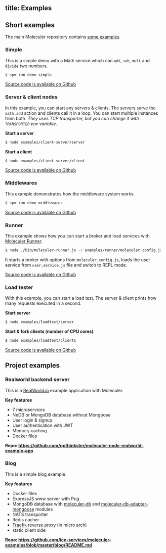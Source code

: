 title: Examples
---

## Short examples
The main Moleculer repository contains [some examples](https://github.com/ice-services/moleculer/blob/master/examples/).

### Simple
This is a simple demo with a Math service which can `add`, `sub`, `mult` and `divide` two numbers.

```bash
$ npm run demo simple
```

[Source code is available on Github](https://github.com/ice-services/moleculer/blob/master/examples/simple/index.js)

### Server & client nodes
In this example, you can start any servers & clients. The servers serve the `math.add` action and clients call it in a loop. You can start multiple instances from both.
*They uses TCP transporter, but you can change it with `TRANSPORTER` env variable.*

**Start a server**
```bash
$ node examples/client-server/server
```

**Start a client**
```bash
$ node examples/client-server/client
```

[Source code is available on Github](https://github.com/ice-services/moleculer/tree/master/examples/client-server)

### Middlewares
This example demonstrates how the middleware system works.

```bash
$ npm run demo middlewares
```

[Source code is available on Github](https://github.com/ice-services/moleculer/blob/master/examples/middlewares/index.js)

### Runner
This example shows how you can start a broker and load services with [Moleculer Runner](moleculer-runner.html).

```bash
$ node ./bin/moleculer-runner.js -c examples/runner/moleculer.config.js -r examples/user.service.js
```
It starts a broker with options from `moleculer.config.js`, loads the user service from `user.service.js` file and switch to REPL mode.

[Source code is available on Github](https://github.com/ice-services/moleculer/blob/master/examples/runner)

### Load tester
With this example, you can start a load test. The server & client prints how many requests executed in a second.

**Start server**
```bash
$ node examples/loadtest/server
```

**Start & fork clients (number of CPU cores)**
```bash
$ node examples/loadtest/clients
```

[Source code is available on Github](https://github.com/ice-services/moleculer/blob/master/examples/loadtest)

## Project examples

### Realworld backend server
This is a [RealWorld.io](https://realworld.io/) example application with Moleculer.

**Key features**
- 7 microservices
- NeDB or MongoDB database without Mongoose
- User login & signup
- User authentication with JWT
- Memory caching
- Docker files

**Repo: https://github.com/gothinkster/moleculer-node-realworld-example-app**

### Blog
This is a simple blog example.

**Key features**
- Docker files
- ExpressJS www server with Pug
- MongoDB database with [moleculer-db](https://github.com/ice-services/moleculer-db) and [moleculer-db-adapter-mongoose](https://github.com/ice-services/moleculer-db/tree/master/packages/moleculer-db-adapter-mongoose) modules
- NATS transporter
- Redis cacher
- [Traefik](https://traefik.io/) reverse proxy (in micro arch)
- static client side

**Repo: https://github.com/ice-services/moleculer-examples/blob/master/blog/README.md**